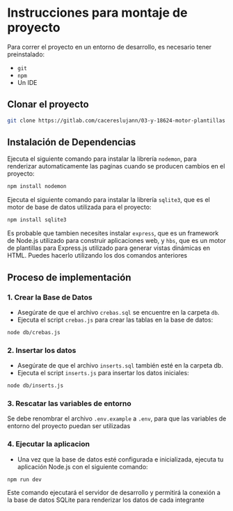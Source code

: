 # Instrucciones para montaje de proyecto

Para correr el proyecto en un entorno de desarrollo, es necesario tener preinstalado:
- `git`
- `npm`
- Un IDE

## Clonar el proyecto
```bash
git clone https://gitlab.com/cacereslujann/03-y-18624-motor-plantillas
```

## Instalación de Dependencias

Ejecuta el siguiente comando para instalar la librería `nodemon`, para renderizar automaticamente las paginas cuando se producen cambios en el proyecto:
```bash
npm install nodemon
```

Ejecuta el siguiente comando para instalar la librería `sqlite3`, que es el motor de base de datos utilizada para el proyecto:
```bash
npm install sqlite3
```

Es probable que tambien necesites instalar `express`, que es un framework de Node.js utilizado para construir aplicaciones web, y `hbs`, que es un motor de plantillas para Express.js utilizado para generar vistas dinámicas en HTML. Puedes hacerlo utilizando los dos comandos anteriores

## Proceso de implementación
### 1. Crear la Base de Datos

- Asegúrate de que el archivo `crebas.sql` se encuentre en la carpeta `db`.
- Ejecuta el script `crebas.js` para crear las tablas en la base de datos:

```bash
node db/crebas.js
```

### 2. Insertar los datos

- Asegúrate de que el archivo `inserts.sql` también esté en la carpeta db.
- Ejecuta el script `inserts.js` para insertar los datos iniciales:

```bash
node db/inserts.js
```

### 3. Rescatar las variables de entorno

Se debe renombrar el archivo `.env.example` a `.env`, para que las variables de entorno del proyecto puedan ser utilizadas

### 4. Ejecutar la aplicacion

- Una vez que la base de datos esté configurada e inicializada, ejecuta tu aplicación Node.js con el siguiente comando:

```bash
npm run dev
```

Este comando ejecutará el servidor de desarrollo y permitirá la conexión a la base de datos SQLite para renderizar los datos de cada integrante 
